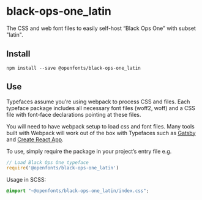 
# black-ops-one_latin

The CSS and web font files to easily self-host “Black Ops One” with subset "latin".

## Install

`npm install --save @openfonts/black-ops-one_latin`

## Use

Typefaces assume you’re using webpack to process CSS and files. Each typeface
package includes all necessary font files (woff2, woff) and a CSS file with
font-face declarations pointing at these files.

You will need to have webpack setup to load css and font files. Many tools built
with Webpack will work out of the box with Typefaces such as [Gatsby](https://github.com/gatsbyjs/gatsby)
and [Create React App](https://github.com/facebookincubator/create-react-app).

To use, simply require the package in your project’s entry file e.g.

```javascript
// Load Black Ops One typeface
require('@openfonts/black-ops-one_latin')
```

Usage in SCSS:
```scss
@import "~@openfonts/black-ops-one_latin/index.css";
```
